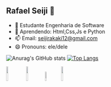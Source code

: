 ## Rafael Seiji 👋

- 🔭 Estudante Engenharia de Software
- 🌱 Aprendendo: Html,Css,Js e Python
- 📫 Email: seijirakaki12@gmail.com
- 😄 Pronouns: ele/dele

![Anurag's GitHub stats](https://github-readme-stats.vercel.app/api?username=RYUIOPn&show_icons=true&theme=tokyonight)         [![Top Langs](https://github-readme-stats.vercel.app/api/top-langs/?username=RYUIOPn&layout=donut-vertical)](https://github.com/anuraghazra/github-readme-stats)

<img src="https://cdn.jsdelivr.net/gh/devicons/devicon@latest/icons/html5/html5-original-wordmark.svg" width="10%" /> <img src="https://cdn.jsdelivr.net/gh/devicons/devicon@latest/icons/css3/css3-original-wordmark.svg" width= "10%"/><img src="https://cdn.jsdelivr.net/gh/devicons/devicon@latest/icons/javascript/javascript-plain.svg" width="8%"/> <img src="https://cdn.jsdelivr.net/gh/devicons/devicon@latest/icons/python/python-original.svg" width="10%"/>
